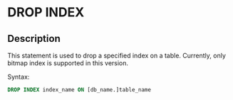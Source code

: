 # DROP INDEX

## Description

This statement is used to drop a specified index on a table. Currently, only bitmap index is supported in this version.

Syntax:

```sql
DROP INDEX index_name ON [db_name.]table_name
```
